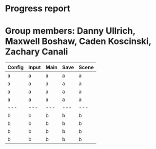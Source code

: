 # Progress report
# Group members: Danny Ullrich, Maxwell Boshaw, Caden Koscinski, Zachary Canali

Config | Input | Main | Save | Scene |
--- | --- | --- | --- | --- |
a | a | a | a | a |
a | a | a | a | a |
a | a | a | a | a |
a | a | a | a | a |
--- | --- | --- | --- | --- |
b | b | b | b | b |
b | b | b | b | b |
b | b | b | b | b |
b | b | b | b | b |
